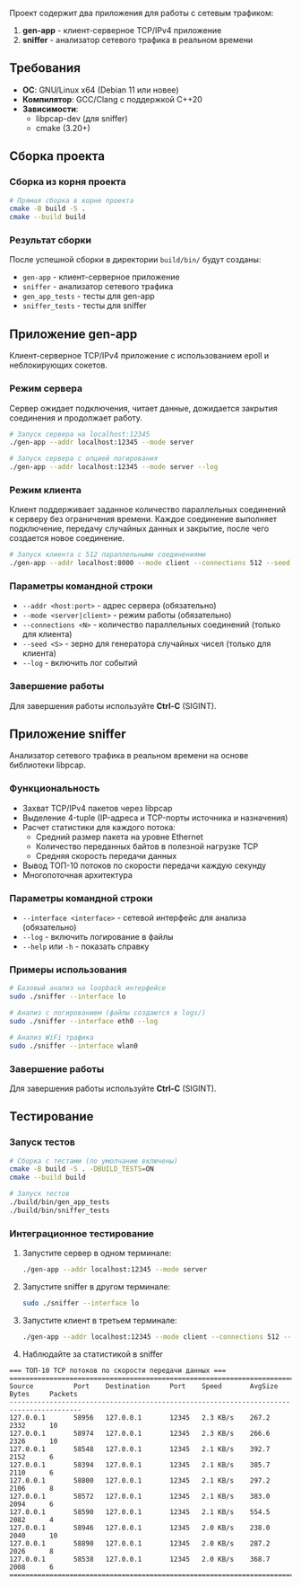 Проект содержит два приложения для работы с сетевым трафиком:

1. **gen-app** - клиент-серверное TCP/IPv4 приложение
2. **sniffer** - анализатор сетевого трафика в реальном времени

## Требования

- **ОС**: GNU/Linux x64 (Debian 11 или новее)
- **Компилятор**: GCC/Clang с поддержкой C++20
- **Зависимости**:
    - libpcap-dev (для sniffer)
    - cmake (3.20+)

## Сборка проекта

### Сборка из корня проекта

````bash
# Прямая сборка в корне проекта
cmake -B build -S .
cmake --build build
````

### Результат сборки

После успешной сборки в директории `build/bin/` будут созданы:

- `gen-app` - клиент-серверное приложение
- `sniffer` - анализатор сетевого трафика
- `gen_app_tests` - тесты для gen-app
- `sniffer_tests` - тесты для sniffer

## Приложение gen-app

Клиент-серверное TCP/IPv4 приложение с использованием epoll и неблокирующих сокетов.

### Режим сервера

Сервер ожидает подключения, читает данные, дожидается закрытия соединения и продолжает работу.

````bash
# Запуск сервера на localhost:12345
./gen-app --addr localhost:12345 --mode server
````

````bash
# Запуск сервера c опцией логирования
./gen-app --addr localhost:12345 --mode server --log
````

### Режим клиента

Клиент поддерживает заданное количество параллельных соединений к серверу без ограничения времени. Каждое соединение
выполняет подключение, передачу случайных данных и закрытие, после чего создается новое соединение.

```bash
# Запуск клиента с 512 параллельными соединениями
./gen-app --addr localhost:8000 --mode client --connections 512 --seed 1337
```

### Параметры командной строки

- `--addr <host:port>` - адрес сервера (обязательно)
- `--mode <server|client>` - режим работы (обязательно)
- `--connections <N>` - количество параллельных соединений (только для клиента)
- `--seed <S>` - зерно для генератора случайных чисел (только для клиента)
- `--log` - включить лог событий

### Завершение работы

Для завершения работы используйте **Ctrl-C** (SIGINT).

## Приложение sniffer

Анализатор сетевого трафика в реальном времени на основе библиотеки libpcap.

### Функциональность

- Захват TCP/IPv4 пакетов через libpcap
- Выделение 4-tuple (IP-адреса и TCP-порты источника и назначения)
- Расчет статистики для каждого потока:
    - Средний размер пакета на уровне Ethernet
    - Количество переданных байтов в полезной нагрузке TCP
    - Средняя скорость передачи данных
- Вывод ТОП-10 потоков по скорости передачи каждую секунду
- Многопоточная архитектура

### Параметры командной строки

- `--interface <interface>` - сетевой интерфейс для анализа (обязательно)
- `--log` - включить логирование в файлы
- `--help` или `-h` - показать справку

### Примеры использования

```bash
# Базовый анализ на loopback интерфейсе
sudo ./sniffer --interface lo
```

```bash
# Анализ с логированием (файлы создаются в logs/)
sudo ./sniffer --interface eth0 --log
```

```bash
# Анализ WiFi трафика
sudo ./sniffer --interface wlan0
```

### Завершение работы

Для завершения работы используйте **Ctrl-C** (SIGINT).

## Тестирование

### Запуск тестов

```bash
# Сборка с тестами (по умолчанию включены)
cmake -B build -S . -DBUILD_TESTS=ON
cmake --build build
```

```bash
# Запуск тестов
./build/bin/gen_app_tests
./build/bin/sniffer_tests
```

### Интеграционное тестирование

1. Запустите сервер в одном терминале:
   ```bash
   ./gen-app --addr localhost:12345 --mode server
   ```

2. Запустите sniffer в другом терминале:
   ```bash
   sudo ./sniffer --interface lo
   ```

3. Запустите клиент в третьем терминале:
   ```bash
   ./gen-app --addr localhost:12345 --mode client --connections 512 --seed 42
   ```

4. Наблюдайте за статистикой в sniffer

````
=== ТОП-10 TCP потоков по скорости передачи данных ===
========================================================================================
Source          Port    Destination     Port    Speed       AvgSize   Bytes     Packets 
----------------------------------------------------------------------------------------
127.0.0.1       58956   127.0.0.1       12345   2.3 KB/s    267.2     2332      10      
127.0.0.1       58974   127.0.0.1       12345   2.3 KB/s    266.6     2326      10      
127.0.0.1       58548   127.0.0.1       12345   2.1 KB/s    392.7     2152      6       
127.0.0.1       58394   127.0.0.1       12345   2.1 KB/s    385.7     2110      6       
127.0.0.1       58800   127.0.0.1       12345   2.1 KB/s    297.2     2106      8       
127.0.0.1       58572   127.0.0.1       12345   2.1 KB/s    383.0     2094      6       
127.0.0.1       58590   127.0.0.1       12345   2.1 KB/s    554.5     2082      4       
127.0.0.1       58946   127.0.0.1       12345   2.0 KB/s    238.0     2040      10      
127.0.0.1       58890   127.0.0.1       12345   2.0 KB/s    287.2     2026      8       
127.0.0.1       58538   127.0.0.1       12345   2.0 KB/s    368.7     2008      6       
========================================================================================
````
